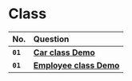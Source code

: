 # **Class**

| No.      | Question   |
| :------- | :--------- |
| **`01`** | [**Car class Demo**](https://github.com/nayanR3/SkillMineCodes/blob/master/SkillMineCodes/OOPS/Class/Car.cs) |
| **`01`** | [**Employee class Demo**](https://github.com/nayanR3/SkillMineCodes/blob/master/SkillMineCodes/OOPS/Class/Employee.cs) |